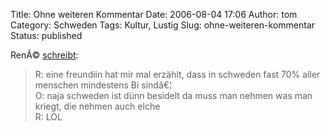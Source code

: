 Title: Ohne weiteren Kommentar
Date: 2006-08-04 17:06
Author: tom
Category: Schweden
Tags: Kultur, Lustig
Slug: ohne-weiteren-kommentar
Status: published

RenÃ© [schreibt](http://www.nerdcore.de/wp/2006/08/02/lol/):

> R: eine freundiin hat mir mal erzählt, dass in schweden fast 70% aller
> menschen mindestens Bi sindâ€¦  
>  O: naja schweden ist dünn besidelt da muss man nehmen was man kriegt,
> die nehmen auch elche  
>  R: LOL

